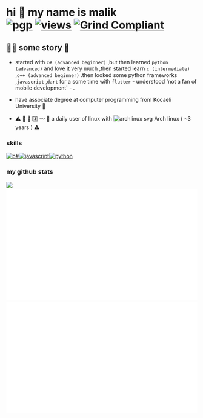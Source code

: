 <!--
**mal1kc/mal1kc** is a ✨ _special_ ✨ repository because its `readme.md` (this file) appears on your github profile.
-->
hi 👋 my name is malik
<br>
[![pgp](https://img.shields.io/badge/pgp-0xBE4EE9B6E67C1932-313131?style=flat&labelColor=545454&color=313131)](https://github.com/mal1kc.gpg) [![views](https://komarev.com/ghpvc/?username=mal1kc&style=flat&color=313131&label=views&abbreviated=true)](https://github.com/mal1kc) [![Grind Compliant](https://img.shields.io/badge/Grind-Compliant-blue?style=flat&labelColor=545454&color=313131)](https://github.com/The-Grindhouse/guidelines)
=============================
👨‍💻 some story 📖
-------------------

+ started with `c# (advanced beginner)` ,but then learned `python (advanced)` and love it very much ,then started learn `c (intermediate)` ,`c++ (advanced beginner)` .then looked some python frameworks ,`javascript` ,`dart` for a some time with `flutter` - understood 'not a fan of mobile development' - .

+ have associate degree at computer programming from Kocaeli University 📓

+ ⚠️ 🐧 🤯 3️⃣ 〰️ 📆   a daily user of linux with ![archlinux svg](https://archlinux.org/favicon.ico) Arch linux ( ~3 years ) ⚠️

### skills

<a href="https://docs.microsoft.com/en-us/dotnet/csharp/" target="_blank" rel="noreferrer"><img src="https://raw.githubusercontent.com/danielcranney/readme-generator/main/public/icons/skills/csharp-colored.svg" width="36" height="36" alt="c#" /></a><a href="https://developer.mozilla.org/en-us/docs/web/javascript" target="_blank" rel="noreferrer"><img src="https://raw.githubusercontent.com/danielcranney/readme-generator/main/public/icons/skills/javascript-colored.svg" width="36" height="36" alt="javascript" /></a><a href="https://www.python.org/" target="_blank" rel="noreferrer"><img src="https://raw.githubusercontent.com/danielcranney/readme-generator/main/public/icons/skills/python-colored.svg" width="36" height="36" alt="python" /></a>

### my github stats
<a href="https://github.com/mal1kc/github-stats">
<img src="https://komarev.com/ghpvc/?username=mal1kc&color=blueviolet&style=flat-square">
<br>
<img src="https://github.com/mal1kc/github-stats/blob/master/generated/overview.svg#gh-dark-mode-only" />
<br>
<img src="https://raw.githubusercontent.com/mal1kc/github-stats/master/generated/languages.svg#gh-dark-mode-only">
</a>
